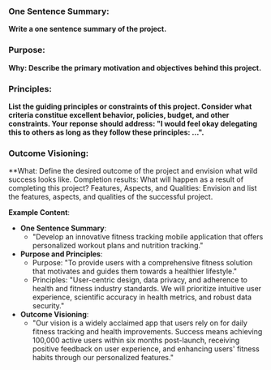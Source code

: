 ### One Sentence Summary:
**Write a one sentence summary of the project.**


### Purpose:
**Why: Describe the primary motivation and objectives behind this project.**


### Principles:
**List the guiding principles or constraints of this project. Consider what criteria constitue excellent behavior, policies, budget, and other constraints. Your reponse should address: "I would feel okay delegating this to others as long as they follow these principles: ...".** 


### Outcome Visioning:
**What: Define the desired outcome of the project and envision what wild success looks like.
Completion results: What will happen as a result of completing this project?
Features, Aspects, and Qualities: Envision and list the features, aspects, and qualities of the successful project.




**Example Content**:
- **One Sentence Summary**:
    - "Develop an innovative fitness tracking mobile application that offers personalized workout plans and nutrition tracking."
- **Purpose and Principles**:
    - Purpose: "To provide users with a comprehensive fitness solution that motivates and guides them towards a healthier lifestyle."
    - Principles: "User-centric design, data privacy, and adherence to health and fitness industry standards. We will prioritize intuitive user experience, scientific accuracy in health metrics, and robust data security."
- **Outcome Visioning**:
    - "Our vision is a widely acclaimed app that users rely on for daily fitness tracking and health improvements. Success means achieving 100,000 active users within six months post-launch, receiving positive feedback on user experience, and enhancing users' fitness habits through our personalized features."
